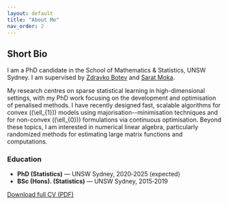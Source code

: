 ```yaml
---
layout: default
title: "About Me"
nav_order: 2
---
```


## Short Bio

I am a PhD candidate in the School of Mathematics & Statistics, UNSW Sydney. I am 
supervised by [Zdravko Botev](https://web.maths.unsw.edu.au/~zdravkobotev/) and [Sarat Moka](https://saratmoka.com/).  

My research centres on sparse statistical learning in high-dimensional settings, with my PhD work focusing on the development and optimisation of penalised methods. I have recently designed fast, scalable algorithms for convex (\(\ell_{1}\)) models using majorisation--minimisation techniques and for non-convex (\(\ell_{0}\)) formulations via continuous optimisation. Beyond these topics, I am interested in numerical linear algebra, particularly randomized methods for estimating large matrix functions and computations.

### Education
* **PhD (Statistics)** — UNSW Sydney, 2020‑2025 (expected)  
* **BSc (Hons). (Statistics)** —  UNSW Sydney, 2015‑2019

[Download full CV (PDF)](assets/cv/Anant_Mathur_CV.pdf)
